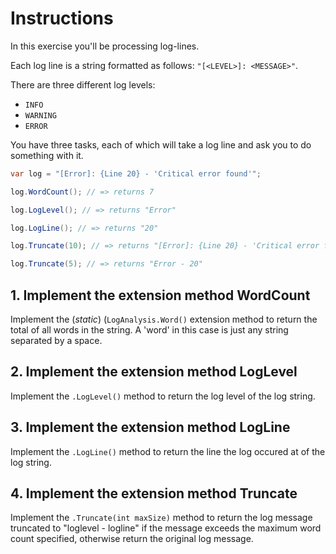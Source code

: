 # Instructions

In this exercise you'll be processing log-lines.

Each log line is a string formatted as follows: `"[<LEVEL>]: <MESSAGE>"`.

There are three different log levels:

- `INFO`
- `WARNING`
- `ERROR`

You have three tasks, each of which will take a log line and ask you to do something with it.

```csharp
var log = "[Error]: {Line 20} - 'Critical error found'";

log.WordCount(); // => returns 7

log.LogLevel(); // => returns "Error"

log.LogLine(); // => returns "20"

log.Truncate(10); // => returns "[Error]: {Line 20} - 'Critical error found'"

log.Truncate(5); // => returns "Error - 20"
```

## 1. Implement the extension method WordCount

Implement the (_static_) (`LogAnalysis.Word()` extension method to return the total of all words in the string. A 'word' in this case is just any string separated by a space.

## 2. Implement the extension method LogLevel

Implement the `.LogLevel()` method to return the log level of the log string.

## 3. Implement the extension method LogLine

Implement the `.LogLine()` method to return the line the log occured at of the log string.

## 4. Implement the extension method Truncate

Implement the `.Truncate(int maxSize)` method to return the log message truncated to "loglevel - logline" if the message exceeds the maximum word count specified, otherwise return the original log message.
